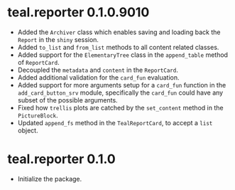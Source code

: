 # teal.reporter 0.1.0.9010

* Added the `Archiver` class which enables saving and loading back the `Report` in the `shiny` session.
* Added `to_list` and `from_list` methods to all content related classes.
* Added support for the `ElementaryTree` class in the `append_table` method of `ReportCard`.
* Decoupled the `metadata` and `content` in the `ReportCard`.
* Added additional validation for the `card_fun` evaluation.
* Added support for more arguments setup for a `card_fun` function in the `add_card_button_srv` module, specifically the `card_fun` could have any subset of the possible arguments.
* Fixed how `trellis` plots are catched by the `set_content` method in the `PictureBlock`.
* Updated `append_fs` method in the `TealReportCard`, to accept a `list` object.

# teal.reporter 0.1.0

* Initialize the package.
